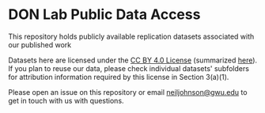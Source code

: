 # DON Lab Public Data Access

This repository holds publicly available replication datasets associated with our published work

Datasets here are licensed under the [CC BY 4.0 License](./LICENSE) (summarized [here](https://creativecommons.org/licenses/by/4.0/)). If you plan to reuse our data, please check individual datasets' subfolders for attribution information required by this license in Section 3(a)(1).

Please open an issue on this repository or email neiljohnson@gwu.edu to get in touch with us with questions.
